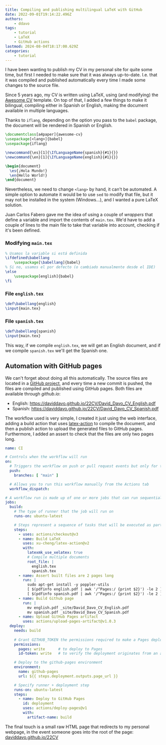 ```yaml
---
title: Compiling and publishing multilingual LaTeX with GitHub
date: 2022-09-01T19:14:22.496Z
authors:
    - ddavo
tags:
    - tutorial
    - LaTeX
    - GitHub actions
lastmod: 2024-08-04T18:17:00.629Z
categories:
    - tutorial
---
```


I have been wanting to publish my CV in my personal site for quite some time, but first I needed
to make sure that it was always up-to-date. I.e. that it was compiled and published automatically
every time I made some changes to the source file.

Since 5 years ago, my CV is written using LaTeX, using (and modifying) the [Awesome CV](https://github.com/posquit0/Awesome-CV) template. On top of that, I added a few things to make it bilingual, compiling
either in Spanish or English, making the document available in multiple languages.

Thanks to `iflang`, depending on the option you pass to the `babel` package, the document will be rendered in Spanish or English.

```latex
\documentclass[a4paper]{awesome-cv}
\usepackage[<lang>]{babel}
\usepackage{iflang}

\newcommand{\es}[1]{\IfLanguageName{spanish}{#1}{}}
\newcommand{\en}[1]{\IfLanguageName{english}{#1}{}}

\begin{document}
  \es{¡Hola Mundo!}
  \en{Hello World!}
\end{document}
```

Nevertheless, we need to change `<lang>` by hand, it can't be automated. A simple option to automate it
would be to use `sed` to modify that file, but it may not be installed in the system (Windows...), and I wanted a pure LaTeX solution.

Juan Carlos Fabero gave me the idea of using a couple of _wrappers_ that define a variable and import
the contents of `main.tex`. We'd have to add a couple of lines to the main file to take that
variable into account, checking if it's been defined.

### Modifying `main.tex`
```latex
% Usamos la variable si está definida
\ifdefined\babellang
    \usepackage[\babellang]{babel}
% Si no, usamos el por defecto (o cambiado manualmente desde el IDE)
\else
    \usepackage[english]{babel}
\fi
```

### File `english.tex`
```latex
\def\babellang{english}
\input{main.tex}
```

### File `spanish.tex`
```latex
\def\babellang{spanish}
\input{main.tex}
```

This way, if we compile `english.tex`, we will get an English document, and if we compile `spanish.tex` we'll get the Spanish one.

## Automation with GitHub pages

We can't forget about doing all this automatically. The source files are located in a [GitHub project](https://github.com/daviddavo/22CV), and every time a new commit is pushed, the files are compiled and published using GitHub pages. Both files are available through _github.io_:

- English: https://daviddavo.github.io/22CV/David_Davo_CV_English.pdf
- Spanish: https://daviddavo.github.io/22CV/David_Davo_CV_Spanish.pdf

The workflow used is very simple, I created it just using the web interface, adding a build action that uses [latex-action](https://github.com/marketplace/actions/github-action-for-latex) to compile the document, and then a publish action to upload the generated files to GitHub pages. Furthermore, I added an assert to check
that the files are only two pages long.

```yaml
name: CI

# Controls when the workflow will run
on:
  # Triggers the workflow on push or pull request events but only for the "main" branch
  push:
    branches: [ "main" ]

  # Allows you to run this workflow manually from the Actions tab
  workflow_dispatch:

# A workflow run is made up of one or more jobs that can run sequentially or in parallel
jobs:
  build:
    # The type of runner that the job will run on
    runs-on: ubuntu-latest

    # Steps represent a sequence of tasks that will be executed as part of the job
    steps:
      - uses: actions/checkout@v3
      - name: Build LaTeX
        uses: xu-cheng/latex-action@v2
        with:
          latexmk_use_xelatex: true
          # Compile multiple documents
          root_file: |
            english.tex
            spanish.tex
      - name: Assert built files are 2 pages long
        run: |
          sudo apt-get install -y poppler-utils
          [ $(pdfinfo english.pdf | awk '/^Pages:/ {print $2}') -le 2 ]
          [ $(pdfinfo spanish.pdf | awk '/^Pages:/ {print $2}') -le 2 ]
      - name: Build Github page
        run: |
          mv english.pdf _site/David_Davo_CV_English.pdf
          mv spanish.pdf _site/David_Davo_CV_Spanish.pdf
      - name: Upload GitHub Pages artifact
        uses: actions/upload-pages-artifact@v1.0.3
  deploy:
    needs: build
    
    # Grant GITHUB_TOKEN the permissions required to make a Pages deployment
    permissions:
      pages: write      # to deploy to Pages
      id-token: write   # to verify the deployment originates from an appropriate source

    # Deploy to the github-pages environment
    environment:
      name: github-pages
      url: ${{ steps.deployment.outputs.page_url }}

    # Specify runner + deployment step
    runs-on: ubuntu-latest
    steps:
      - name: Deploy to GitHub Pages
        id: deployment
        uses: actions/deploy-pages@v1
        with:
          artifact-name: build
```

The final touch is a small raw HTML page that redirects to my personal webpage, in the event someone
goes into the root of the page: [daviddavo.github.io/22CV](https://daviddavo.github.io/22CV)
